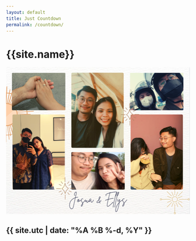 ```yaml
---
layout: default
title: Just Countdown
permalink: /countdown/
---
```



<script type="text/javascript" src="/scripts/jquery-1.11.3.min.js"></script>
<script type="text/javascript" src="/scripts/jquery.plugin.min.js"></script>
<script type="text/javascript" src="/scripts/jquery.countdown.min.js"></script>
<link rel="stylesheet" href="/assets/css/jquery.countdown.css">
<link rel="stylesheet" href="/assets/css/style.css">

<h1 class="background-highlight">{{site.name}}</h1>
<a href="{{site.externalLink}}"><img src="/assets/img/countdown.png" /></a>

<div id="defaultCountdown"></div>

<h2 class="background-highlight">{{ site.utc | date: "%A %B %-d, %Y" }}</h2>

<script type="text/javascript">
  	$(function () {
        var dday = new Date();
        dday = new Date("{{site.utc}}");
        $('#defaultCountdown').countdown({until: dday});
        $('#year').text(dday.getFullYear());
    });
</script>